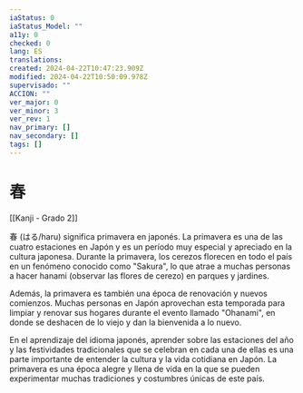 ```yaml
---
iaStatus: 0
iaStatus_Model: ""
a11y: 0
checked: 0
lang: ES
translations: 
created: 2024-04-22T10:47:23.909Z
modified: 2024-04-22T10:50:09.978Z
supervisado: ""
ACCION: ""
ver_major: 0
ver_minor: 3
ver_rev: 1
nav_primary: []
nav_secondary: []
tags: []
---
```

# 春

[[Kanji - Grado 2]]

春 (はる/haru) significa primavera en japonés. La primavera es una de las cuatro estaciones en Japón y es un período muy especial y apreciado en la cultura japonesa. Durante la primavera, los cerezos florecen en todo el país en un fenómeno conocido como "Sakura", lo que atrae a muchas personas a hacer hanami (observar las flores de cerezo) en parques y jardines.

Además, la primavera es también una época de renovación y nuevos comienzos. Muchas personas en Japón aprovechan esta temporada para limpiar y renovar sus hogares durante el evento llamado "Ohanami", en donde se deshacen de lo viejo y dan la bienvenida a lo nuevo.

En el aprendizaje del idioma japonés, aprender sobre las estaciones del año y las festividades tradicionales que se celebran en cada una de ellas es una parte importante de entender la cultura y la vida cotidiana en Japón. La primavera es una época alegre y llena de vida en la que se pueden experimentar muchas tradiciones y costumbres únicas de este país.
